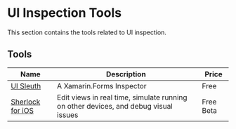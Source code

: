 # UI Inspection Tools

This section contains the tools related to UI inspection.

## Tools

Name | Description | Price
---- | ----------- | -----
[UI Sleuth](https://github.com/michaeled/uisleuth) | A Xamarin.Forms Inspector | Free
[Sherlock for iOS](https://sherlock.inspiredcode.io/) | Edit views in real time, simulate running on other devices, and debug visual issues | Free Beta